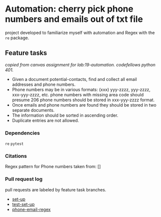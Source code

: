 # Automation: cherry pick phone numbers and emails out of txt file

project developed to familiarize myself with automation and Regex with the `re` package. 

## Feature tasks
*copied from canvas assignment for lab:19-automation. codefellows python 401.*

- Given a document potential-contacts, find and collect all email addresses and phone numbers.
- Phone numbers may be in various formats:
    (xxx) yyy-zzzz, yyy-zzzz, xxx-yyy-zzzz, etc.
    phone numbers with missing area code should presume 206
    phone numbers should be stored in xxx-yyy-zzzz format.
- Once emails and phone numbers are found they should be stored in two separate documents.
- The information should be sorted in ascending order.
- Duplicate entries are not allowed.

### Dependencies

`re`
`pytest`

### Citations
Regex pattern for Phone numbers taken from:
[]

### Pull request log 
pull requests are labeled by feature task branches.

- [set-up](https://github.com/MasonChance/automation/pull/1)
- [test-set-up](https://github.com/MasonChance/automation/pull/2)
- [phone-email-regex](https://github.com/MasonChance/automation/pull/3)